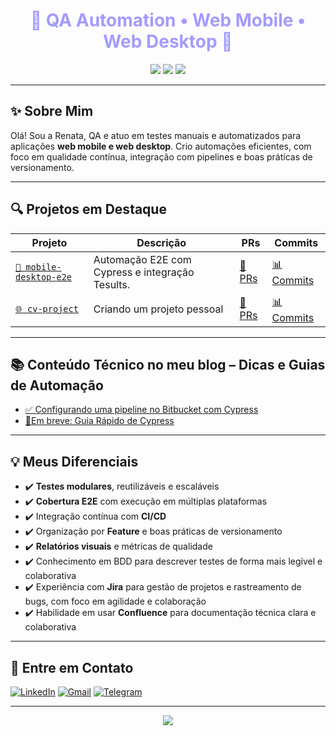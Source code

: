<h1 align="center" style="color:#a29bfe;">🌸 QA Automation • Web Mobile • Web Desktop 🌸</h1>

<p align="center">
  <img src="https://img.shields.io/badge/PLATAFORMAS-Web%20Mobile%20%7C%20Web%20Desktop%20%7C%20API-dcd6f7?style=for-the-badge&logo=googlechrome&logoColor=white" />
  <img src="https://img.shields.io/badge/FERRAMENTAS-Cypress%20%7C%20Postman-a29bfe?style=for-the-badge&logo=tools&logoColor=white" />
  <img src="https://img.shields.io/badge/TESTES-UI%20%7C%20API%20%7C%20E2E%20%7C%20CI--CD-e0c3fc?style=for-the-badge&logo=checkmarx&logoColor=white" />
</p>

---

## ✨ Sobre Mim

Olá! Sou a Renata, QA e atuo em testes manuais e automatizados para aplicações **web mobile e web desktop**. Crio automações eficientes, com foco em qualidade contínua, integração com pipelines e boas práticas de versionamento.

---

## 🔍 Projetos em Destaque
| Projeto | Descrição | PRs | Commits |
|--------|-----------|-----|---------|
| [`📱 mobile-desktop-e2e`](https://github.com/reenaataacruuz/burger-eats-web) | Automação E2E com Cypress e integração Tesults. | [🔗 PRs](https://github.com/reenaataacruuz/burger-eats-web/pulls) | [📊 Commits](https://github.com/reenaataacruuz/burger-eats-web/commits/release) |
| [`🌐 cv-project`](https://github.com/reenaataacruuz/renata-cruz) | Criando um projeto pessoal| [🔗 PRs](https://github.com/reenaataacruuz/renata-cruz/pulls) | [📊 Commits](https://github.com/reenaataacruuz/renata-cruz/commits/master) |

---

## 📚 Conteúdo Técnico no meu blog – Dicas e Guias de Automação

- [✅ Configurando uma pipeline no Bitbucket com Cypress](https://renata-cruz.vercel.app/codigo-cypress.html)
- [📓Em breve: Guia Rápido de Cypress](https://renata-cruz.vercel.app/blog.html)

---

## 💡 Meus Diferenciais

- ✔️ **Testes modulares**, reutilizáveis e escaláveis
- ✔️ **Cobertura E2E** com execução em múltiplas plataformas
- ✔️ Integração contínua com **CI/CD**
- ✔️ Organização por **Feature** e boas práticas de versionamento
- ✔️ **Relatórios visuais** e métricas de qualidade
- ✔️ Conhecimento em BDD para descrever testes de forma mais legível e colaborativa
- ✔️ Experiência com **Jira** para gestão de projetos e rastreamento de bugs, com foco em agilidade e colaboração
- ✔️ Habilidade em usar **Confluence** para documentação técnica clara e colaborativa

---

## 🌷 Entre em Contato

[![LinkedIn](https://img.shields.io/badge/LinkedIn-Conecte--se%20comigo-a29bfe?style=flat&logo=linkedin)](https://www.linkedin.com/in/renataceliacruz)
[![Gmail](https://img.shields.io/badge/E--mail-renataceliacruz@gmail.com-e0c3fc?style=flat&logo=gmail)](mailto:renataceliacruz@gmail.com)
[![Telegram](https://img.shields.io/badge/Telegram-@reenaataacruuz-dcd6f7?style=flat&logo=telegram)](https://t.me/reenaataacruuz)

---

<p align="center">
  <img src="https://img.shields.io/badge/Construído%20por%20Renata%2C%20QA%20focada%20em%20automação%20e%20entrega%20de%20qualidade%20%20%20%20%20❤-dcd6f7" />
</p>
